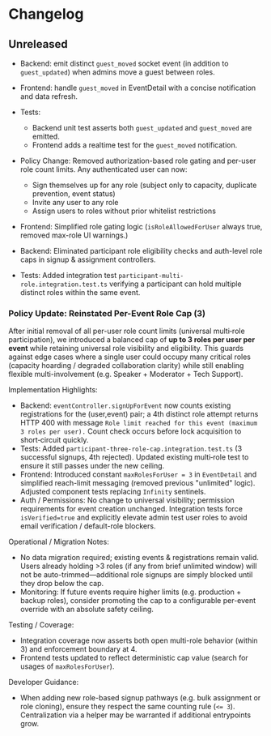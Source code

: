 # Changelog

## Unreleased

- Backend: emit distinct `guest_moved` socket event (in addition to `guest_updated`) when admins move a guest between roles.
- Frontend: handle `guest_moved` in EventDetail with a concise notification and data refresh.
- Tests:

  - Backend unit test asserts both `guest_updated` and `guest_moved` are emitted.
  - Frontend adds a realtime test for the `guest_moved` notification.

- Policy Change: Removed authorization-based role gating and per-user role count limits. Any authenticated user can now:
  - Sign themselves up for any role (subject only to capacity, duplicate prevention, event status)
  - Invite any user to any role
  - Assign users to roles without prior whitelist restrictions
- Frontend: Simplified role gating logic (`isRoleAllowedForUser` always true, removed max-role UI warnings.)
- Backend: Eliminated participant role eligibility checks and auth-level role caps in signup & assignment controllers.
- Tests: Added integration test `participant-multi-role.integration.test.ts` verifying a participant can hold multiple distinct roles within the same event.

### Policy Update: Reinstated Per-Event Role Cap (3)

After initial removal of all per-user role count limits (universal multi‑role participation), we introduced a balanced cap of **up to 3 roles per user per event** while retaining universal role visibility and eligibility. This guards against edge cases where a single user could occupy many critical roles (capacity hoarding / degraded collaboration clarity) while still enabling flexible multi-involvement (e.g. Speaker + Moderator + Tech Support).

Implementation Highlights:

- Backend: `eventController.signUpForEvent` now counts existing registrations for the (user,event) pair; a 4th distinct role attempt returns HTTP 400 with message `Role limit reached for this event (maximum 3 roles per user).` Count check occurs before lock acquisition to short‑circuit quickly.
- Tests: Added `participant-three-role-cap.integration.test.ts` (3 successful signups, 4th rejected). Updated existing multi‑role test to ensure it still passes under the new ceiling.
- Frontend: Introduced constant `maxRolesForUser = 3` in `EventDetail` and simplified reach-limit messaging (removed previous "unlimited" logic). Adjusted component tests replacing `Infinity` sentinels.
- Auth / Permissions: No change to universal visibility; permission requirements for event creation unchanged. Integration tests force `isVerified=true` and explicitly elevate admin test user roles to avoid email verification / default-role blockers.

Operational / Migration Notes:

- No data migration required; existing events & registrations remain valid. Users already holding >3 roles (if any from brief unlimited window) will not be auto-trimmed—additional role signups are simply blocked until they drop below the cap.
- Monitoring: If future events require higher limits (e.g. production + backup roles), consider promoting the cap to a configurable per-event override with an absolute safety ceiling.

Testing / Coverage:

- Integration coverage now asserts both open multi-role behavior (within 3) and enforcement boundary at 4.
- Frontend tests updated to reflect deterministic cap value (search for usages of `maxRolesForUser`).

Developer Guidance:

- When adding new role-based signup pathways (e.g. bulk assignment or role cloning), ensure they respect the same counting rule (`<= 3`). Centralization via a helper may be warranted if additional entrypoints grow.
